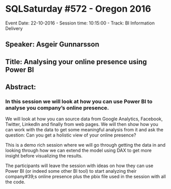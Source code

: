 # SQLSaturday #572 - Oregon 2016
Event Date: 22-10-2016 - Session time: 10:15:00 - Track: BI Information Delivery
## Speaker: Asgeir Gunnarsson
## Title: Analysing your online presence using Power BI
## Abstract:
### In this session we will look at how you can use Power BI to analyse you company’s online presence. 

We will look at how you can source data from Google Analytics, Facebook, Twitter, LinkedIn and finally from web pages. We will then show how you can work with the data to get some meaningful analysis from it and ask the question: Can you get a holistic view of your online presence?

This is a demo rich session where we will go through getting the data in and looking through how we can extend the model using DAX to get more insight before visualizing the results. 

The participants will leave the session with ideas on how they can use Power BI (or indeed some other BI tool) to start analyzing their company#39;s online presence plus the pbix file used in the session with all the code.
